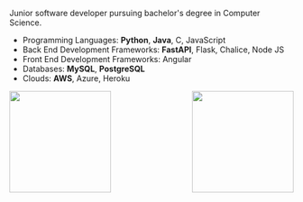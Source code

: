 Junior software developer pursuing bachelor's degree in Computer Science. 

 - Programming Languages: **Python**, **Java**, C, JavaScript
 - Back End Development Frameworks: **FastAPI**, Flask, Chalice, Node JS
 - Front End Development Frameworks: Angular
 - Databases: **MySQL**, **PostgreSQL**
 - Clouds: **AWS**, Azure, Heroku
   
<img height="180em" align="left" src="https://github-readme-stats.vercel.app/api?username=willJOIN&show_icons=true&theme=github_dark&hide_border=true&&count_private=true&include_all_commits=true"/>
<img height="180em" align="right" src="https://github-readme-stats.vercel.app/api/top-langs/?username=willJOIN&exclude_repo=KNN-Image-Classification&show_icons=true&theme=github_dark&hide_border=true&layout=compact&langs_count=8"/>

